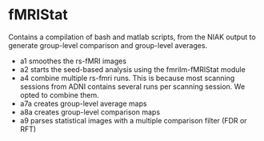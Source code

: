 # fMRIStat

Contains a compilation of bash and matlab scripts, from the NIAK output to generate group-level comparison and group-level averages.
* a1 smoothes the rs-fMRI images
* a2 starts the seed-based analysis using the fmrilm-fMRIStat module
* a4 combine multiple rs-fmri runs. This is because most scanning sessions from ADNI contains several runs per scanning session. We opted to combine them.
* a7a creates group-level average maps
* a8a creates group-level comparison maps
* a9 parses statistical images with a multiple comparison filter (FDR or RFT)
